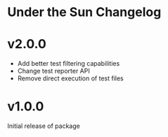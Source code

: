 # Under the Sun Changelog

# v2.0.0

* Add better test filtering capabilities
* Change test reporter API
* Remove direct execution of test files

# v1.0.0

Initial release of package

